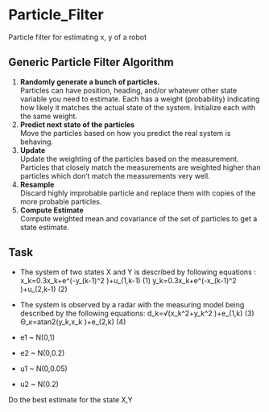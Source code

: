 # Particle_Filter
Particle filter for estimating x, y of a robot

##  Generic Particle Filter Algorithm
1. **Randomly generate a bunch of particles.**<br>
Particles can have position, heading, and/or whatever other state variable you need to estimate. Each has a weight (probability) indicating how likely it matches the actual state of the system. Initialize each with the same weight.
2. **Predict next state of the particles** <br>
Move the particles based on how you predict the real system is behaving.
3. **Update**<br>
Update the weighting of the particles based on the measurement. Particles that closely match the measurements are weighted higher than particles which don’t match the measurements very well.
4. **Resample**<br>
Discard highly improbable particle and replace them with copies of the more probable particles.
5. **Compute Estimate**<br>
Compute weighted mean and covariance of the set of particles to get a state estimate. 

## Task 
- The system of two states X and Y is described by
following equations :
x_k=0.3x_k+e^(-y_(k-1)^2 )+u_(1,k-1)   (1)
y_k=0.3x_k+e^(-x_(k-1)^2 )+u_(2,k-1)  (2)

- The system is observed by a radar with the measuring model being described by the following equations:
d_k=√(x_k^2+y_k^2 )+e_(1,k)  (3)
Θ_κ=atan2(y_k,x_k )+e_(2,k)  (4)
- e1 ~ N(0,1)
- e2 ~ N(0,0.2)
- u1 ~ N(0,0.05)
- u2 ~ N(0.2)

Do the best estimate for the state X,Y
